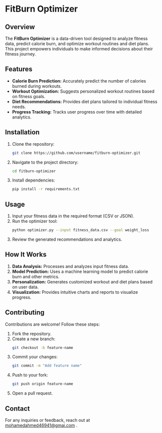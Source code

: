 # FitBurn Optimizer

## Overview
The **FitBurn Optimizer** is a data-driven tool designed to analyze fitness data, predict calorie burn, and optimize workout routines and diet plans. This project empowers individuals to make informed decisions about their fitness journey.

## Features
- **Calorie Burn Prediction:** Accurately predict the number of calories burned during workouts.
- **Workout Optimization:** Suggests personalized workout routines based on fitness goals.
- **Diet Recommendations:** Provides diet plans tailored to individual fitness needs.
- **Progress Tracking:** Tracks user progress over time with detailed analytics.

## Installation
1. Clone the repository:
   ```bash
   git clone https://github.com/username/fitburn-optimizer.git
   ```
2. Navigate to the project directory:
   ```bash
   cd fitburn-optimizer
   ```
3. Install dependencies:
   ```bash
   pip install -r requirements.txt
   ```

## Usage
1. Input your fitness data in the required format (CSV or JSON).
2. Run the optimizer tool:
   ```bash
   python optimizer.py --input fitness_data.csv --goal weight_loss
   ```
3. Review the generated recommendations and analytics.

## How It Works
1. **Data Analysis:** Processes and analyzes input fitness data.
2. **Model Prediction:** Uses a machine learning model to predict calorie burn and other metrics.
3. **Personalization:** Generates customized workout and diet plans based on user data.
4. **Visualization:** Provides intuitive charts and reports to visualize progress.

## Contributing
Contributions are welcome! Follow these steps:
1. Fork the repository.
2. Create a new branch:
   ```bash
   git checkout -b feature-name
   ```
3. Commit your changes:
   ```bash
   git commit -m "Add feature name"
   ```
4. Push to your fork:
   ```bash
   git push origin feature-name
   ```
5. Open a pull request.

## Contact
For any inquiries or feedback, reach out at mohamedahmed46941@gmai.com .
